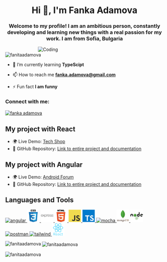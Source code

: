 
<h1 align="center">Hi 👋, I'm Fanka Adamova</h1>
<h3 align="center">Welcome to my profile! I am an ambitious person, constantly developing and learning new things with a real passion for my work. I am from Sofia, Bulgaria</h3>

<img align="right" alt="Coding" width="400" src="https://encrypted-tbn0.gstatic.com/images?q=tbn:ANd9GcQsGc9AltzgXeDCjCjGgEHDrieosWwdkKL5xA&usqp=CAU" >

<p align="left"> <img src="https://komarev.com/ghpvc/?username=fanitaadamova&label=Profile%20views&color=0e75b6&style=flat" alt="fanitaadamova" /> </p>

- 🌱 I’m currently learning **TypeScipt**

- 📫 How to reach me **fanka.adamova@gmail.com**

- ⚡ Fun fact **I am funny**

<h3 align="left">Connect with me:</h3>
<p align="left">
<a href="https://www.linkedin.com/in/fanka-adamova-463375121/" target="blank"><img align="center" src="https://raw.githubusercontent.com/rahuldkjain/github-profile-readme-generator/master/src/images/icons/Social/linked-in-alt.svg" alt="fanka adamova" height="30" width="40" /></a>
</p>


## My project with React
- 🌍 Live Demo: [Tech Shop](https://tech-site-six.vercel.app)
- 📂 GitHub Repository: [Link to entire project and documentation](https://github.com/fanitaadamova/My-personal-React-Project-Softuni)
  
## My project with Angular
- 🌍 Live Demo: [Android Forum](https://android-forum.netlify.app/home)
- 📂 GitHub Repository: [Link to entire project and documentation](https://github.com/fanitaadamova/My-personal-Angular-Project-Softuni)  


## Languages and Tools
<p align="left"> <a href="https://angular.io" target="_blank" rel="noreferrer"> <img src="https://angular.io/assets/images/logos/angular/angular.svg" alt="angular" width="40" height="40"/> </a> <a href="https://www.w3schools.com/css/" target="_blank" rel="noreferrer"> <img src="https://raw.githubusercontent.com/devicons/devicon/master/icons/css3/css3-original-wordmark.svg" alt="css3" width="40" height="40"/> </a> <a href="https://expressjs.com" target="_blank" rel="noreferrer"> <img src="https://raw.githubusercontent.com/devicons/devicon/master/icons/express/express-original-wordmark.svg" alt="express" width="40" height="40"/> </a> <a href="https://www.w3.org/html/" target="_blank" rel="noreferrer"> <img src="https://raw.githubusercontent.com/devicons/devicon/master/icons/html5/html5-original-wordmark.svg" alt="html5" width="40" height="40"/> </a> <a href="https://developer.mozilla.org/en-US/docs/Web/JavaScript" target="_blank" rel="noreferrer"> <img src="https://raw.githubusercontent.com/devicons/devicon/master/icons/javascript/javascript-original.svg" alt="javascript" width="40" height="40"/> </a> <a href="https://www.typescriptlang.org/" target="_blank" rel="noreferrer"> <img src="https://raw.githubusercontent.com/devicons/devicon/master/icons/typescript/typescript-original.svg" alt="typescript" width="40" height="40"/> </a> <a href="https://mochajs.org" target="_blank" rel="noreferrer"> <img src="https://www.vectorlogo.zone/logos/mochajs/mochajs-icon.svg" alt="mocha" width="40" height="40"/> </a> 
<a href="https://www.mongodb.com/" target="_blank" rel="noreferrer"> <img src="https://raw.githubusercontent.com/devicons/devicon/master/icons/mongodb/mongodb-original-wordmark.svg" alt="mongodb" width="40" height="40"/> </a> <a href="https://nodejs.org" target="_blank" rel="noreferrer"> <img src="https://raw.githubusercontent.com/devicons/devicon/master/icons/nodejs/nodejs-original-wordmark.svg" alt="nodejs" width="40" height="40"/> </a> <a href="https://postman.com" target="_blank" rel="noreferrer"> <img src="https://www.vectorlogo.zone/logos/getpostman/getpostman-icon.svg" alt="postman" width="40" height="40"/> </a> <a href="https://tailwindcss.com/" target="_blank" rel="noreferrer"> <img src="https://www.vectorlogo.zone/logos/tailwindcss/tailwindcss-icon.svg" alt="tailwind" width="40" height="40"/> </a> <a href="https://reactjs.org/" target="_blank" rel="noreferrer"> <img src="https://raw.githubusercontent.com/devicons/devicon/master/icons/react/react-original-wordmark.svg" alt="react" width="40" height="40"/> </a>
</p>

<p><img align="left" src="https://github-readme-stats.vercel.app/api/top-langs?username=fanitaadamova&show_icons=true&locale=en&layout=compact" alt="fanitaadamova" /></p>

<p>&nbsp;<img align="center" src="https://github-readme-stats.vercel.app/api?username=fanitaadamova&show_icons=true&locale=en" alt="fanitaadamova" /></p>

<p><img align="center" src="https://github-readme-streak-stats.herokuapp.com/?user=fanitaadamova&" alt="fanitaadamova" /></p>
